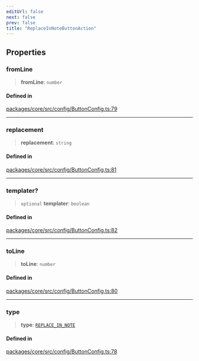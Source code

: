 ```yaml
---
editUrl: false
next: false
prev: false
title: "ReplaceInNoteButtonAction"
---
```


## Properties

### fromLine

> **fromLine**: `number`

#### Defined in

[packages/core/src/config/ButtonConfig.ts:79](https://github.com/mProjectsCode/obsidian-meta-bind-plugin/blob/f797e384bc51b3b69ee936c1c8f585862087d6d3/packages/core/src/config/ButtonConfig.ts#L79)

***

### replacement

> **replacement**: `string`

#### Defined in

[packages/core/src/config/ButtonConfig.ts:81](https://github.com/mProjectsCode/obsidian-meta-bind-plugin/blob/f797e384bc51b3b69ee936c1c8f585862087d6d3/packages/core/src/config/ButtonConfig.ts#L81)

***

### templater?

> `optional` **templater**: `boolean`

#### Defined in

[packages/core/src/config/ButtonConfig.ts:82](https://github.com/mProjectsCode/obsidian-meta-bind-plugin/blob/f797e384bc51b3b69ee936c1c8f585862087d6d3/packages/core/src/config/ButtonConfig.ts#L82)

***

### toLine

> **toLine**: `number`

#### Defined in

[packages/core/src/config/ButtonConfig.ts:80](https://github.com/mProjectsCode/obsidian-meta-bind-plugin/blob/f797e384bc51b3b69ee936c1c8f585862087d6d3/packages/core/src/config/ButtonConfig.ts#L80)

***

### type

> **type**: [`REPLACE_IN_NOTE`](/obsidian-meta-bind-plugin-docs/api/enumerations/buttonactiontype/#replace_in_note)

#### Defined in

[packages/core/src/config/ButtonConfig.ts:78](https://github.com/mProjectsCode/obsidian-meta-bind-plugin/blob/f797e384bc51b3b69ee936c1c8f585862087d6d3/packages/core/src/config/ButtonConfig.ts#L78)
